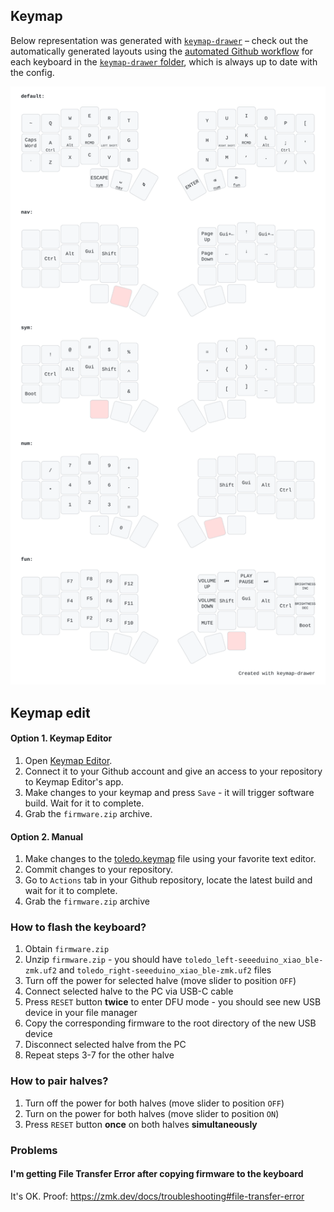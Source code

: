 ## Keymap

Below representation was generated with [`keymap-drawer`](https://github.com/caksoylar/keymap-drawer) – check out the automatically generated layouts using the [automated Github workflow](https://github.com/caksoylar/keymap-drawer/tree/main#setting-up-an-automated-drawing-workflow) for each keyboard in the [`keymap-drawer` folder](keymap-drawer/), which is always up to date with the config.

![Keymap Representation](./keymap-drawer/toledo.svg?raw=true "Keymap Representation")

## Keymap edit

#### Option 1. Keymap Editor

1. Open [Keymap Editor](https://nickcoutsos.github.io/keymap-editor/).
2. Connect it to your Github account and give an access to your repository to Keymap Editor's app.
3. Make changes to your keymap and press `Save` - it will trigger software build. Wait for it to complete.
4. Grab the `firmware.zip` archive.

#### Option 2. Manual

1. Make changes to the [toledo.keymap](config/boards/shields/toledo/toledo.keymap) file using your favorite text editor.
2. Commit changes to your repository.
3. Go to `Actions` tab in your Github repository, locate the latest build and wait for it to complete.
4. Grab the `firmware.zip` archive

### How to flash the keyboard?

1. Obtain `firmware.zip`
2. Unzip `firmware.zip` - you should have `toledo_left-seeeduino_xiao_ble-zmk.uf2` and `toledo_right-seeeduino_xiao_ble-zmk.uf2` files
3. Turn off the power for selected halve (move slider to position `OFF`)
4. Connect selected halve to the PC via USB-C cable
5. Press `RESET` button **twice** to enter DFU mode - you should see new USB device in your file manager
6. Copy the corresponding firmware to the root directory of the new USB device
7. Disconnect selected halve from the PC
8. Repeat steps 3-7 for the other halve

### How to pair halves?

1. Turn off the power for both halves (move slider to position `OFF`)
2. Turn on the power for both halves (move slider to position `ON`)
3. Press `RESET` button **once** on both halves **simultaneously**

### Problems

#### I'm getting File Transfer Error after copying firmware to the keyboard

It's OK. Proof: https://zmk.dev/docs/troubleshooting#file-transfer-error
